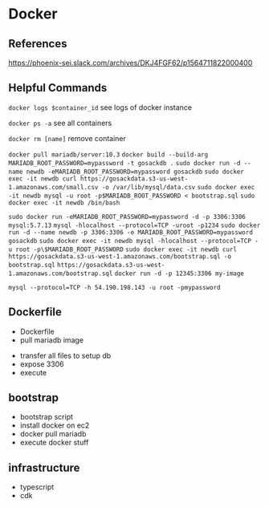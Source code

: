 # Docker

## References

https://phoenix-sei.slack.com/archives/DKJ4FGF62/p1564711822000400

## Helpful Commands

`docker logs $container_id`
see logs of docker instance

`docker ps -a`
see all containers

`docker rm [name]`
remove container

`docker pull mariadb/server:10.3`
`docker build --build-arg MARIADB_ROOT_PASSWORD=mypassword -t gosackdb .`
`sudo docker run -d --name newdb -eMARIADB_ROOT_PASSWORD=mypassword gosackdb`
`sudo docker exec -it newdb curl https://gosackdata.s3-us-west-1.amazonaws.com/small.csv -o /var/lib/mysql/data.csv`
`sudo docker exec -it newdb mysql -u root -p$MARIADB_ROOT_PASSWORD < bootstrap.sql`
`sudo docker exec -it newdb /bin/bash`

`sudo docker run -eMARIADB_ROOT_PASSWORD=mypassword -d -p 3306:3306 mysql:5.7.13`
`mysql -hlocalhost --protocol=TCP -uroot -p1234`
`sudo docker run -d --name newdb -p 3306:3306 -e MARIADB_ROOT_PASSWORD=mypassword gosackdb`
`sudo docker exec -it newdb mysql -hlocalhost --protocol=TCP -u root -p\$MARIADB_ROOT_PASSWORD`
`sudo docker exec -it newdb curl https://gosackdata.s3-us-west-1.amazonaws.com/bootstrap.sql -o bootstrap.sql`
`https://gosackdata.s3-us-west-1.amazonaws.com/bootstrap.sql`
`docker run -d -p 12345:3306 my-image`

`mysql --protocol=TCP -h 54.190.198.143 -u root -pmypassword`

## Dockerfile

- Dockerfile
- pull mariadb image

* transfer all files to setup db
* expose 3306
* execute

## bootstrap

- bootstrap script
- install docker on ec2
- docker pull mariadb
- execute docker stuff

## infrastructure

- typescript
- cdk
